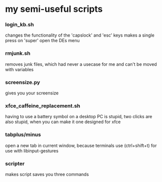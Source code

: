 # my semi-useful scripts
### login_kb.sh
changes the functionality of the 'capslock' and 'esc' keys
makes a single press on 'super' open the DEs menu

### rmjunk.sh
removes junk files, which had never a usecase for me and can't be moved with variables

### screensize.py
gives you your screensize

### xfce_caffeine_replacement.sh
having to use a battery symbol on a desktop PC is stupid, two clicks are also stupid, when you can make it one
designed for xfce

### tabplus/minus
open a new tab in current window, because terminals use (ctrl+shift+t)
for use with libinput-gestures

### scripter
makes script saves you three commands
